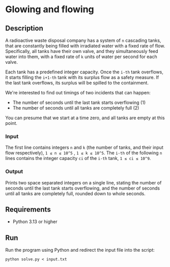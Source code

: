# Glowing and flowing

## Description
A radioactive waste disposal company has a system of `n` cascading tanks, that are constantly being filled with irradiated water with a fixed rate of flow. Specifically, all tanks have their own valve, and they simultaneously feed water into them, with a fixed rate of `k` units of water per second for each valve.

Each tank has a predefined integer capacity. Once the `i-th` tank overflows, it starts filling the `i+1-th` tank with its surplus flow as a safety measure. If the last tank overflows, its surplus will be spilled to the containment.

We're interested to find out timings of two incidents that can happen:
- The number of seconds until the last tank starts overflowing (1)
- The number of seconds until all tanks are completely full (2)

You can presume that we start at a time zero, and all tanks are empty at this point.

### Input
The first line contains integers `n` and `k` (the number of tanks, and their input flow respectively), `1 ≤ n ≤ 10^5` , `1 ≤ k ≤ 10^5`. The `i-th` of the following `n` lines contains the integer capacity `ci` of the `i-th` tank, `1 ≤ ci ≤ 10^9`.

### Output
Prints two space separated integers on a single line, stating the number of seconds until the last tank starts overflowing, and the number of seconds until all tanks are completely full, rounded down to whole seconds.

## Requirements
- Python 3.13 or higher

## Run
Run the program using Python and redirect the input file into the script:
```
python solve.py < input.txt
```
